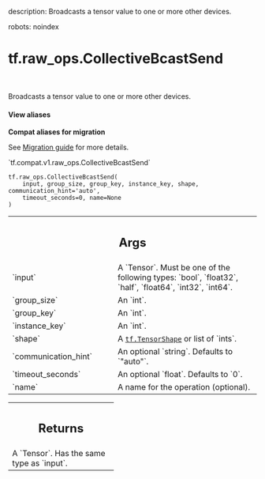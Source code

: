 description: Broadcasts a tensor value to one or more other devices.

robots: noindex

# tf.raw_ops.CollectiveBcastSend

<!-- Insert buttons and diff -->

<table class="tfo-notebook-buttons tfo-api nocontent" align="left">

</table>



Broadcasts a tensor value to one or more other devices.

<section class="expandable">
  <h4 class="showalways">View aliases</h4>
  <p>
<b>Compat aliases for migration</b>
<p>See
<a href="https://www.tensorflow.org/guide/migrate">Migration guide</a> for
more details.</p>
<p>`tf.compat.v1.raw_ops.CollectiveBcastSend`</p>
</p>
</section>

<pre class="devsite-click-to-copy prettyprint lang-py tfo-signature-link">
<code>tf.raw_ops.CollectiveBcastSend(
    input, group_size, group_key, instance_key, shape, communication_hint='auto',
    timeout_seconds=0, name=None
)
</code></pre>



<!-- Placeholder for "Used in" -->


<!-- Tabular view -->
 <table class="responsive fixed orange">
<colgroup><col width="214px"><col></colgroup>
<tr><th colspan="2"><h2 class="add-link">Args</h2></th></tr>

<tr>
<td>
`input`
</td>
<td>
A `Tensor`. Must be one of the following types: `bool`, `float32`, `half`, `float64`, `int32`, `int64`.
</td>
</tr><tr>
<td>
`group_size`
</td>
<td>
An `int`.
</td>
</tr><tr>
<td>
`group_key`
</td>
<td>
An `int`.
</td>
</tr><tr>
<td>
`instance_key`
</td>
<td>
An `int`.
</td>
</tr><tr>
<td>
`shape`
</td>
<td>
A <a href="../../tf/TensorShape.md"><code>tf.TensorShape</code></a> or list of `ints`.
</td>
</tr><tr>
<td>
`communication_hint`
</td>
<td>
An optional `string`. Defaults to `"auto"`.
</td>
</tr><tr>
<td>
`timeout_seconds`
</td>
<td>
An optional `float`. Defaults to `0`.
</td>
</tr><tr>
<td>
`name`
</td>
<td>
A name for the operation (optional).
</td>
</tr>
</table>



<!-- Tabular view -->
 <table class="responsive fixed orange">
<colgroup><col width="214px"><col></colgroup>
<tr><th colspan="2"><h2 class="add-link">Returns</h2></th></tr>
<tr class="alt">
<td colspan="2">
A `Tensor`. Has the same type as `input`.
</td>
</tr>

</table>

